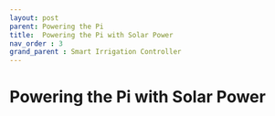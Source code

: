 ```yaml
---
layout: post
parent: Powering the Pi
title:  Powering the Pi with Solar Power
nav_order : 3
grand_parent : Smart Irrigation Controller
---
```



# Powering the Pi with Solar Power
